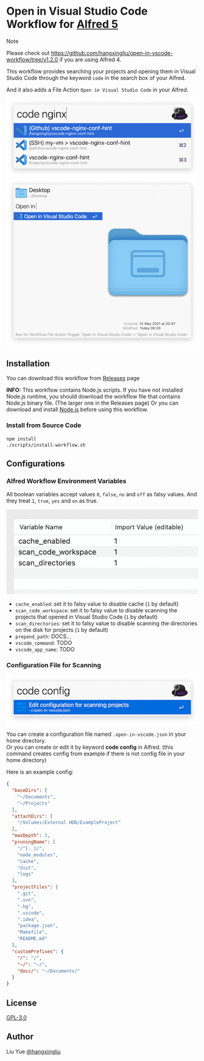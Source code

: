 # Open in Visual Studio Code Workflow for [Alfred 5](https://www.alfredapp.com/)

> [!NOTE]
> Please check out <https://github.com/hangxingliu/open-in-vscode-workflow/tree/v1.2.0> if you are using Alfred 4.

This workflow provides 
searching your projects and opening them in Visual Studio Code through the keyword `code` in the search box of your Alfred.

And it also adds a File Action `Open in Visual Studio Code` in your Alfred.

![Screenshot of usage 1](./workflow/screenshot1.png)
![Screenshot of usage 2](./workflow/screenshot2.png)

## Installation

You can download this workflow from [Releases](https://github.com/hangxingliu/open-in-vscode-workflow/releases) page

**INFO:** This workflow contains Node.js scripts. If you have not installed Node.js runtime, you should download the workflow file that contains Node.js binary file. (The larger one in the Releases page) Or you can download and install [Node.js](https://nodejs.org/en/download/) before using this workflow.

### Install from Source Code

```
npm install
./scripts/install-workflow.sh
```

## Configurations

### Alfred Workflow Environment Variables

All boolean variables accept values `0`, `false`, `no` and `off` as falsy values. And they treat `1`, `true`, `yes` and `on` as true.

![Screenshot of environment configurations](./res/config-env.png)

- `cache_enabled`: set it to falsy value to disable cache (`1` by default)
- `scan_code_workspace`: set it to falsy value to disable scanning the projects that opened in Visual Studio Code (`1` by default)
- `scan_directories`: set it to falsy value to disable scanning the directories on the disk for projects (`1` by default)
- `prepend_path`: DOCS...
- `vscode_command`: TODO
- `vscode_app_name`: TODO

### Configuration File for Scanning

![Screenshot of command named "config"](./res/command-config.png)

You can create a configuration file named `.open-in-vscode.json` in your home directory.   
Or you can create or edit it by keyword **code config** in Alfred. (this command creates config from example if there is not config file in your home directory)

Here is an example config:

``` json
{
  "baseDirs": [
    "~/Documents",
    "~/Projects"
  ],
  "attachDirs": [
    "/Volumes/External HDD/ExampleProject"
  ],
  "maxDepth": 3,
  "pruningName": [
    "/^[._]/",
    "node_modules",
    "cache",
    "dist",
    "logs"
  ],
  "projectFiles": [
    ".git",
    ".svn",
    ".hg",
    ".vscode",
    ".idea",
    "package.json",
    "Makefile",
    "README.md"
  ],
  "customPrefixes": {
    "/": "/",
    "~/": "~/",
    "docs/": "~/Documents/"
  }
}
```

## License

[GPL-3.0](LICENSE)

## Author

Liu Yue [@hangxingliu](https://github.com/hangxingliu)
